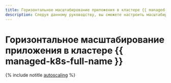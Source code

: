 ```yaml
---
title: Горизонтальное масштабирование приложения в кластере {{ managed-k8s-full-name }}
description: Следуя данному руководству, вы сможете настроить масштабирование приложения в кластере {{ managed-k8s-name }}.
---
```


# Горизонтальное масштабирование приложения в кластере {{ managed-k8s-full-name }}

{% include notitle [autoscaling](../../_tutorials/k8s/autoscaling.md) %}